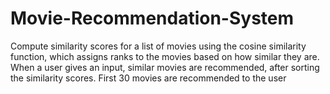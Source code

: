 # Movie-Recommendation-System
Compute similarity scores for a list of movies using the cosine similarity function, which assigns ranks to the movies based on how similar they are. 
When a user gives an input, similar movies are recommended, after sorting the similarity scores. 
First 30 movies are recommended to the user
